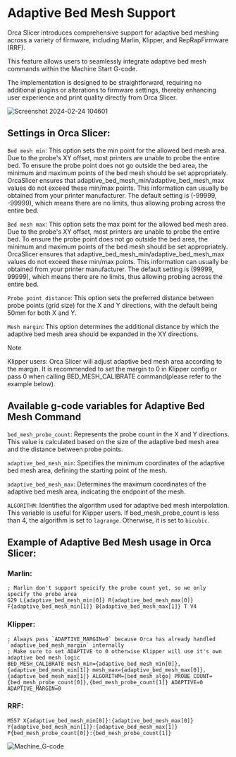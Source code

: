 # Adaptive Bed Mesh Support

Orca Slicer introduces comprehensive support for adaptive bed meshing across a variety of firmware, including Marlin, Klipper, and RepRapFirmware (RRF).

This feature allows users to seamlessly integrate adaptive bed mesh commands within the Machine Start G-code.

The implementation is designed to be straightforward, requiring no additional plugins or alterations to firmware settings, thereby enhancing user experience and print quality directly from Orca Slicer.

![Screenshot 2024-02-24 104601](https://github.com/SoftFever/OrcaSlicer/assets/103989404/8ab1f26f-987d-4419-942f-b1384270a164)

## Settings in Orca Slicer:

`Bed mesh min`: This option sets the min point for the allowed bed mesh area. Due to the probe's XY offset, most printers are unable to probe the entire bed. To ensure the probe point does not go outside the bed area, the minimum and maximum points of the bed mesh should be set appropriately. OrcaSlicer ensures that adaptive_bed_mesh_min/adaptive_bed_mesh_max values do not exceed these min/max points. This information can usually be obtained from your printer manufacturer. The default setting is (-99999, -99999), which means there are no limits, thus allowing probing across the entire bed.

`Bed mesh max`: This option sets the max point for the allowed bed mesh area. Due to the probe's XY offset, most printers are unable to probe the entire bed. To ensure the probe point does not go outside the bed area, the minimum and maximum points of the bed mesh should be set appropriately. OrcaSlicer ensures that adaptive_bed_mesh_min/adaptive_bed_mesh_max values do not exceed these min/max points. This information can usually be obtained from your printer manufacturer. The default setting is (99999, 99999), which means there are no limits, thus allowing probing across the entire bed.

`Probe point distance`: This option sets the preferred distance between probe points (grid size) for the X and Y directions, with the default being 50mm for both X and Y.

`Mesh margin`: This option determines the additional distance by which the adaptive bed mesh area should be expanded in the XY directions.

> [!NOTE]
> Klipper users: Orca Slicer will adjust adaptive bed mesh area according to the margin. It is recommended to set the margin to 0 in Klipper config or pass 0 when calling BED_MESH_CALIBRATE command(please refer to the example below).

## Available g-code variables for Adaptive Bed Mesh Command

`bed_mesh_probe_count`: Represents the probe count in the X and Y directions. This value is calculated based on the size of the adaptive bed mesh area and the distance between probe points.

`adaptive_bed_mesh_min`: Specifies the minimum coordinates of the adaptive bed mesh area, defining the starting point of the mesh.

`adaptive_bed_mesh_max`: Determines the maximum coordinates of the adaptive bed mesh area, indicating the endpoint of the mesh.

`ALGORITHM`: Identifies the algorithm used for adaptive bed mesh interpolation. This variable is useful for Klipper users. If bed_mesh_probe_count is less than 4, the algorithm is set to `lagrange`. Otherwise, it is set to `bicubic`.

## Example of Adaptive Bed Mesh usage in Orca Slicer:

### Marlin:

```gcode
; Marlin don't support speicify the probe count yet, so we only specify the probe area
G29 L{adaptive_bed_mesh_min[0]} R{adaptive_bed_mesh_max[0]} F{adaptive_bed_mesh_min[1]} B{adaptive_bed_mesh_max[1]} T V4
```

### Klipper:

```gcode
; Always pass `ADAPTIVE_MARGIN=0` because Orca has already handled `adaptive_bed_mesh_margin` internally
; Make sure to set ADAPTIVE to 0 otherwise Klipper will use it's own adaptive bed mesh logic
BED_MESH_CALIBRATE mesh_min={adaptive_bed_mesh_min[0]},{adaptive_bed_mesh_min[1]} mesh_max={adaptive_bed_mesh_max[0]},{adaptive_bed_mesh_max[1]} ALGORITHM=[bed_mesh_algo] PROBE_COUNT={bed_mesh_probe_count[0]},{bed_mesh_probe_count[1]} ADAPTIVE=0 ADAPTIVE_MARGIN=0
```

### RRF:

```gcode
M557 X{adaptive_bed_mesh_min[0]}:{adaptive_bed_mesh_max[0]} Y{adaptive_bed_mesh_min[1]}:{adaptive_bed_mesh_max[1]} P{bed_mesh_probe_count[0]}:{bed_mesh_probe_count[1]}
```

![Machine_G-code](https://github.com/SoftFever/OrcaSlicer/assets/103989404/ad4a8020-bec6-4361-abb9-4017ca77471f)